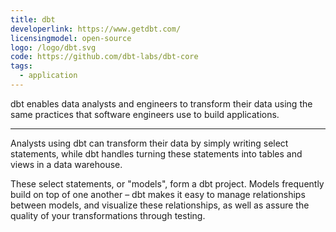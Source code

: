 ```yaml
---
title: dbt
developerlink: https://www.getdbt.com/
licensingmodel: open-source
logo: /logo/dbt.svg
code: https://github.com/dbt-labs/dbt-core
tags:
  - application
---
```


dbt enables data analysts and engineers to transform their data using the same practices that software engineers use to build applications.

---

Analysts using dbt can transform their data by simply writing select statements, while dbt handles turning these statements into tables and views in a data warehouse.

These select statements, or "models", form a dbt project. Models frequently build on top of one another – dbt makes it easy to manage relationships between models, and visualize these relationships, as well as assure the quality of your transformations through testing.
